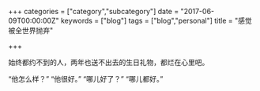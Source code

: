 +++
categories = ["category","subcategory"]
date = "2017-06-09T00:00:00Z"
keywords = ["blog"]
tags = ["blog","personal"]
title = "感觉被全世界抛弃"

+++

始终都约不到的人，两年也送不出去的生日礼物，都烂在心里吧。

“他怎么样？”
“他很好。”
“哪儿好了？”
“哪儿都好。”

<!--more-->
